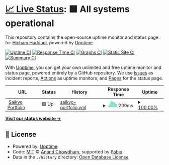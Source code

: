 # [📈 Live Status](https://HichamHaddadi1.github.io/saikyo-portfolio-uptime): <!--live status--> **🟩 All systems operational**

This repository contains the open-source uptime monitor and status page for [Hicham Haddadi](https://HichamHaddadi1.github.io/saikyo-portfolio-uptime), powered by [Upptime](https://github.com/upptime/upptime).

[![Uptime CI](https://github.com/HichamHaddadi1/saikyo-portfolio-uptime/workflows/Uptime%20CI/badge.svg)](https://github.com/HichamHaddadi1/saikyo-portfolio-uptime/actions?query=workflow%3A%22Uptime+CI%22)
[![Response Time CI](https://github.com/HichamHaddadi1/saikyo-portfolio-uptime/workflows/Response%20Time%20CI/badge.svg)](https://github.com/HichamHaddadi1/saikyo-portfolio-uptime/actions?query=workflow%3A%22Response+Time+CI%22)
[![Graphs CI](https://github.com/HichamHaddadi1/saikyo-portfolio-uptime/workflows/Graphs%20CI/badge.svg)](https://github.com/HichamHaddadi1/saikyo-portfolio-uptime/actions?query=workflow%3A%22Graphs+CI%22)
[![Static Site CI](https://github.com/HichamHaddadi1/saikyo-portfolio-uptime/workflows/Static%20Site%20CI/badge.svg)](https://github.com/HichamHaddadi1/saikyo-portfolio-uptime/actions?query=workflow%3A%22Static+Site+CI%22)
[![Summary CI](https://github.com/HichamHaddadi1/saikyo-portfolio-uptime/workflows/Summary%20CI/badge.svg)](https://github.com/HichamHaddadi1/saikyo-portfolio-uptime/actions?query=workflow%3A%22Summary+CI%22)

With [Upptime](https://upptime.js.org), you can get your own unlimited and free uptime monitor and status page, powered entirely by a GitHub repository. We use [Issues](https://github.com/HichamHaddadi1/saikyo-portfolio-uptime/issues) as incident reports, [Actions](https://github.com/HichamHaddadi1/saikyo-portfolio-uptime/actions) as uptime monitors, and [Pages](https://HichamHaddadi1.github.io/saikyo-portfolio-uptime) for the status page.

<!--start: status pages-->
<!-- This summary is generated by Upptime (https://github.com/upptime/upptime) -->
<!-- Do not edit this manually, your changes will be overwritten -->
<!-- prettier-ignore -->
| URL | Status | History | Response Time | Uptime |
| --- | ------ | ------- | ------------- | ------ |
| <img alt="" src="https://icons.duckduckgo.com/ip3/www.saikyo.me.ico" height="13"> [Saikyo Portfolio](https://www.saikyo.me/) | 🟩 Up | [saikyo-portfolio.yml](https://github.com/HichamHaddadi1/saikyo-portfolio-uptime/commits/HEAD/history/saikyo-portfolio.yml) | <details><summary><img alt="Response time graph" src="./graphs/saikyo-portfolio/response-time-week.png" height="20"> 200ms</summary><br><a href="https://HichamHaddadi1.github.io/saikyo-portfolio-uptime/history/saikyo-portfolio"><img alt="Response time 224" src="https://img.shields.io/endpoint?url=https%3A%2F%2Fraw.githubusercontent.com%2FHichamHaddadi1%2Fsaikyo-portfolio-uptime%2FHEAD%2Fapi%2Fsaikyo-portfolio%2Fresponse-time.json"></a><br><a href="https://HichamHaddadi1.github.io/saikyo-portfolio-uptime/history/saikyo-portfolio"><img alt="24-hour response time 172" src="https://img.shields.io/endpoint?url=https%3A%2F%2Fraw.githubusercontent.com%2FHichamHaddadi1%2Fsaikyo-portfolio-uptime%2FHEAD%2Fapi%2Fsaikyo-portfolio%2Fresponse-time-day.json"></a><br><a href="https://HichamHaddadi1.github.io/saikyo-portfolio-uptime/history/saikyo-portfolio"><img alt="7-day response time 200" src="https://img.shields.io/endpoint?url=https%3A%2F%2Fraw.githubusercontent.com%2FHichamHaddadi1%2Fsaikyo-portfolio-uptime%2FHEAD%2Fapi%2Fsaikyo-portfolio%2Fresponse-time-week.json"></a><br><a href="https://HichamHaddadi1.github.io/saikyo-portfolio-uptime/history/saikyo-portfolio"><img alt="30-day response time 197" src="https://img.shields.io/endpoint?url=https%3A%2F%2Fraw.githubusercontent.com%2FHichamHaddadi1%2Fsaikyo-portfolio-uptime%2FHEAD%2Fapi%2Fsaikyo-portfolio%2Fresponse-time-month.json"></a><br><a href="https://HichamHaddadi1.github.io/saikyo-portfolio-uptime/history/saikyo-portfolio"><img alt="1-year response time 224" src="https://img.shields.io/endpoint?url=https%3A%2F%2Fraw.githubusercontent.com%2FHichamHaddadi1%2Fsaikyo-portfolio-uptime%2FHEAD%2Fapi%2Fsaikyo-portfolio%2Fresponse-time-year.json"></a></details> | <details><summary><a href="https://HichamHaddadi1.github.io/saikyo-portfolio-uptime/history/saikyo-portfolio">100.00%</a></summary><a href="https://HichamHaddadi1.github.io/saikyo-portfolio-uptime/history/saikyo-portfolio"><img alt="All-time uptime 99.94%" src="https://img.shields.io/endpoint?url=https%3A%2F%2Fraw.githubusercontent.com%2FHichamHaddadi1%2Fsaikyo-portfolio-uptime%2FHEAD%2Fapi%2Fsaikyo-portfolio%2Fuptime.json"></a><br><a href="https://HichamHaddadi1.github.io/saikyo-portfolio-uptime/history/saikyo-portfolio"><img alt="24-hour uptime 100.00%" src="https://img.shields.io/endpoint?url=https%3A%2F%2Fraw.githubusercontent.com%2FHichamHaddadi1%2Fsaikyo-portfolio-uptime%2FHEAD%2Fapi%2Fsaikyo-portfolio%2Fuptime-day.json"></a><br><a href="https://HichamHaddadi1.github.io/saikyo-portfolio-uptime/history/saikyo-portfolio"><img alt="7-day uptime 100.00%" src="https://img.shields.io/endpoint?url=https%3A%2F%2Fraw.githubusercontent.com%2FHichamHaddadi1%2Fsaikyo-portfolio-uptime%2FHEAD%2Fapi%2Fsaikyo-portfolio%2Fuptime-week.json"></a><br><a href="https://HichamHaddadi1.github.io/saikyo-portfolio-uptime/history/saikyo-portfolio"><img alt="30-day uptime 100.00%" src="https://img.shields.io/endpoint?url=https%3A%2F%2Fraw.githubusercontent.com%2FHichamHaddadi1%2Fsaikyo-portfolio-uptime%2FHEAD%2Fapi%2Fsaikyo-portfolio%2Fuptime-month.json"></a><br><a href="https://HichamHaddadi1.github.io/saikyo-portfolio-uptime/history/saikyo-portfolio"><img alt="1-year uptime 99.94%" src="https://img.shields.io/endpoint?url=https%3A%2F%2Fraw.githubusercontent.com%2FHichamHaddadi1%2Fsaikyo-portfolio-uptime%2FHEAD%2Fapi%2Fsaikyo-portfolio%2Fuptime-year.json"></a></details>

<!--end: status pages-->

[**Visit our status website →**](https://HichamHaddadi1.github.io/saikyo-portfolio-uptime)

## 📄 License

- Powered by: [Upptime](https://github.com/upptime/upptime)
- Code: [MIT](./LICENSE) © [Anand Chowdhary](https://anandchowdhary.com), supported by [Pabio](https://pabio.com)
- Data in the `./history` directory: [Open Database License](https://opendatacommons.org/licenses/odbl/1-0/)
